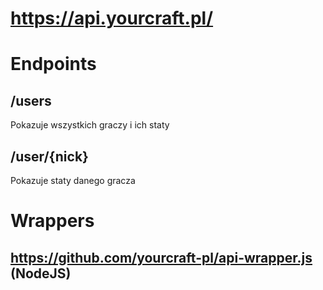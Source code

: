 # https://api.yourcraft.pl/
# Endpoints
## /users
Pokazuje wszystkich graczy i ich staty
## /user/{nick}
Pokazuje staty danego gracza
# Wrappers
## https://github.com/yourcraft-pl/api-wrapper.js (NodeJS)
